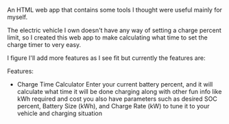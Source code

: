 An HTML web app that contains some tools I thought were useful mainly for myself.

The electric vehicle I own doesn't have any way of setting a charge percent limit, so I created this web app to make calculating what time to set the charge timer to very easy.

I figure I'll add more features as I see fit but currently the features are:

Features:
- Charge Time Calculator
  Enter your current battery percent, and it will calculate what time it will be done charging along with other fun info like kWh required and cost
  you also have parameters such as desired SOC percent, Battery Size (kWh), and Charge Rate (kW) to tune it to your vehicle and charging situation

